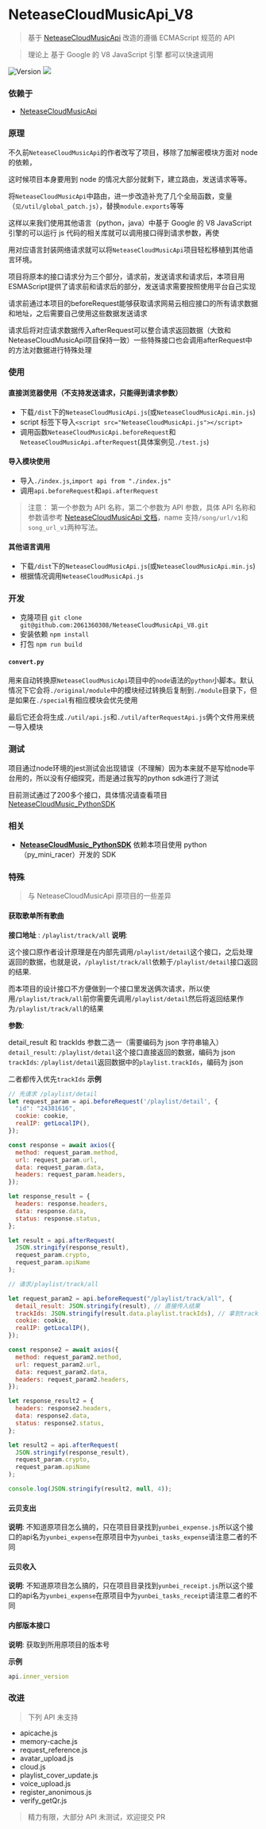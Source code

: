 # NeteaseCloudMusicApi_V8

> 基于 [ NeteaseCloudMusicApi](https://github.com/Binaryify/NeteaseCloudMusicApi) 改造的遵循 ECMAScript 规范的 API

> 理论上 基于 Google 的 V8 JavaScript 引擎 都可以快速调用

<img src="https://img.shields.io/npm/v/NeteaseCloudMusicApi.svg" alt="Version">
<img src="https://img.shields.io/badge/license-MIT-yellow" />

### 依赖于

- [ NeteaseCloudMusicApi ](https://github.com/Binaryify/NeteaseCloudMusicApi)

### 原理

不久前`NeteaseCloudMusicApi`的作者改写了项目，移除了加解密模块方面对 node 的依赖，

这时候项目本身要用到 node 的情况大部分就剩下，建立路由，发送请求等等。

将`NeteaseCloudMusicApi`中路由，进一步改造补充了几个全局函数，变量（`见/util/global_patch.js`），替换`module.exports`等等

这样以来我们使用其他语言（python，java）中基于 Google 的 V8 JavaScript 引擎的可以运行 js 代码的相关库就可以调用接口得到请求参数，再使

用对应语言封装网络请求就可以将`NeteaseCloudMusicApi`项目轻松移植到其他语言环境。

项目将原本的接口请求分为三个部分，请求前，发送请求和请求后，本项目用ESMAScript提供了请求前和请求后的部分，发送请求需要按照使用平台自己实现

请求前通过本项目的beforeRequest能够获取请求网易云相应接口的所有请求数据和地址，之后需要自己使用这些数据发送请求

请求后将对应请求数据传入afterRequest可以整合请求返回数据（大致和NeteaseCloudMusicApi项目保持一致）一些特殊接口也会调用afterRequest中的方法对数据进行特殊处理

### 使用

#### 直接浏览器使用（不支持发送请求，只能得到请求参数）

- 下载`/dist`下的`NeteaseCloudMusicApi.js`(或`NeteaseCloudMusicApi.min.js`)
- script 标签下导入`<script src="NeteaseCloudMusicApi.js"></script>`
- 调用函数`NeteaseCloudMusicApi.beforeRequest`和`NeteaseCloudMusicApi.afterRequest`(具体案例见`./test.js`)

#### 导入模块使用

- 导入`./index.js`,`import api from "./index.js"`
- 调用`api.beforeRequest`和`api.afterRequest`

> 注意： 第一个参数为 API 名称，第二个参数为 API 参数，具体 API 名称和参数请参考 [NeteaseCloudMusicApi 文档](https://docs.neteasecloudmusicapi.binaryify.com)，name 支持`/song/url/v1`和`song_url_v1`两种写法。

#### 其他语言调用

- 下载`/dist`下的`NeteaseCloudMusicApi.js`(或`NeteaseCloudMusicApi.min.js`)
- 根据情况调用`NeteaseCloudMusicApi.js`

### 开发

- 克隆项目 `git clone git@github.com:2061360308/NeteaseCloudMusicApi_V8.git`
- 安装依赖 `npm install`
- 打包 `npm run build`

#### `convert.py`

用来自动转换原`NeteaseCloudMusicApi`项目中的`node`语法的`python`小脚本。默认情况下它会将`./original/module`中的模块经过转换后复制到`./module`目录下，但是如果在`./special`有相应模块会优先使用

最后它还会将生成`./util/api.js`和`./util/afterRequestApi.js`俩个文件用来统一导入模块



### 测试

项目通过node环境的jest测试会出现错误（不理解）因为本来就不是写给node平台用的，所以没有仔细探究，而是通过我写的python sdk进行了测试

目前测试通过了200多个接口，具体情况请查看项目[NeteaseCloudMusic_PythonSDK](https://github.com/2061360308/NeteaseCloudMusic_PythonSDK)

### 相关

- **[NeteaseCloudMusic_PythonSDK](https://github.com/2061360308/NeteaseCloudMusic_PythonSDK)** 依赖本项目使用 python（py_mini_racer）开发的 SDK

### 特殊

> 与 NeteaseCloudMusicApi 原项目的一些差异

#### 获取歌单所有歌曲

**接口地址** : `/playlist/track/all`
**说明**: 

这个接口原作者设计原理是在内部先调用`/playlist/detail`这个接口，之后处理返回的数据，也就是说，`/playlist/track/all`依赖于`/playlist/detail`接口返回的结果.

而本项目的设计接口不方便做到一个接口里发送俩次请求，所以使用`/playlist/track/all`前你需要先调用`/playlist/detail`然后将返回结果作为`/playlist/track/all`的结果

**参数**: 

detail_result 和 trackIds 参数二选一（需要编码为 json 字符串输入）
		`detail_result`: `/playlist/detail`这个接口直接返回的数据，编码为 json
		`trackIds`: `/playlist/detail`返回数据中的`playlist.trackIds`，编码为 json

二者都传入优先`trackIds`
**示例**

```js
// 先请求 /playlist/detail
let request_param = api.beforeRequest('/playlist/detail', {
  "id": "24381616",
  cookie: cookie,
  realIP: getLocalIP(),
});

const response = await axios({
  method: request_param.method,
  url: request_param.url,
  data: request_param.data,
  headers: request_param.headers,
});

let response_result = {
  headers: response.headers,
  data: response.data,
  status: response.status,
};

let result = api.afterRequest(
  JSON.stringify(response_result),
  request_param.crypto,
  request_param.apiName
);

// 请求/playlist/track/all

let request_param2 = api.beforeRequest("/playlist/track/all", {
  detail_result: JSON.stringify(result), // 直接传入结果
  trackIds: JSON.stringify(result.data.playlist.trackIds), // 拿到trackIds传入， 这里俩个都使用优先trackIds
  cookie: cookie,
  realIP: getLocalIP(),
});

const response2 = await axios({
  method: request_param2.method,
  url: request_param2.url,
  data: request_param2.data,
  headers: request_param2.headers,
});

let response_result2 = {
  headers: response2.headers,
  data: response2.data,
  status: response2.status,
};

let result2 = api.afterRequest(
  JSON.stringify(response_result),
  request_param.crypto,
  request_param.apiName
);

console.log(JSON.stringify(result2, null, 4));
```

#### 云贝支出
**说明**: 不知道原项目怎么搞的，只在项目目录找到`yunbei_expense.js`所以这个接口的api名为`yunbei_expense`在原项目中为`yunbei_tasks_expense`请注意二者的不同

#### 云贝收入
**说明**: 不知道原项目怎么搞的，只在项目目录找到`yunbei_receipt.js`所以这个接口的api名为`yunbei_expense`在原项目中为`yunbei_tasks_receipt`请注意二者的不同


#### 内部版本接口
**说明**: 获取到所用原项目的版本号

**示例**
```js
api.inner_version
```


### 改进

> 下列 API 未支持

- apicache.js
- memory-cache.js
- request_reference.js
- avatar_upload.js
- cloud.js
- playlist_cover_update.js
- voice_upload.js
- register_anonimous.js
- verify_getQr.js

> 精力有限，大部分 API 未测试，欢迎提交 PR
